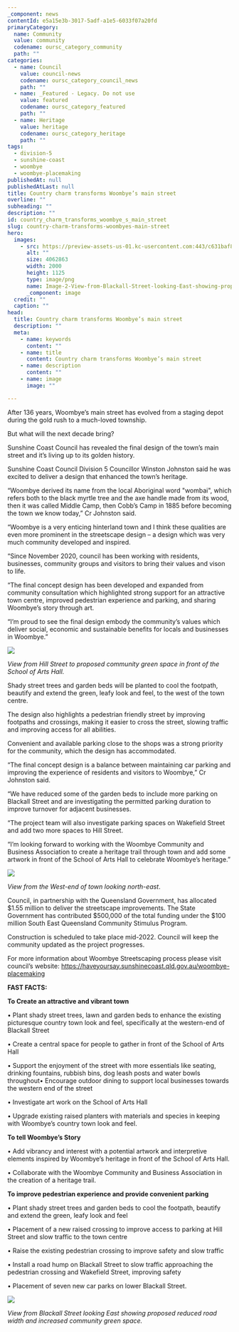 ```yaml
---
_component: news
contentId: e5a15e3b-3017-5adf-a1e5-6033f07a20fd
primaryCategory:
  name: Community
  value: community
  codename: oursc_category_community
  path: ""
categories:
  - name: Council
    value: council-news
    codename: oursc_category_council_news
    path: ""
  - name: _Featured - Legacy. Do not use
    value: featured
    codename: oursc_category_featured
    path: ""
  - name: Heritage
    value: heritage
    codename: oursc_category_heritage
    path: ""
tags:
  - division-5
  - sunshine-coast
  - woombye
  - woombye-placemaking
publishedAt: null
publishedAtLast: null
title: Country charm transforms Woombye’s main street
overline: ""
subheading: ""
description: ""
id: country_charm_transforms_woombye_s_main_street
slug: country-charm-transforms-woombyes-main-street
hero:
  images:
    - src: https://preview-assets-us-01.kc-usercontent.com:443/c631baf8-1b46-001f-580c-d0001b68b4a8/4a686217-f135-4355-9f39-34a1fed45d4f/Image-2-View-from-Blackall-Street-looking-East-showing-proposed-reduced-road-width-and-increased-community-green-space..png
      alt: ""
      size: 4062863
      width: 2000
      height: 1125
      type: image/png
      name: Image-2-View-from-Blackall-Street-looking-East-showing-proposed-reduced-road-width-and-increased-community-green-space..png
      _component: image
  credit: ""
  caption: ""
head:
  title: Country charm transforms Woombye’s main street
  description: ""
  meta:
    - name: keywords
      content: ""
    - name: title
      content: Country charm transforms Woombye’s main street
    - name: description
      content: ""
    - name: image
      image: ""

---
```

After 136 years, Woombye’s main street has evolved from a staging depot during the gold rush to a much-loved township.

But what will the next decade bring?

Sunshine Coast Council has revealed the final design of the town’s main street and it’s living up to its golden history.

Sunshine Coast Council Division 5 Councillor Winston Johnston said he was excited to deliver a design that enhanced the town’s heritage.

“Woombye derived its name from the local Aboriginal word "wombai", which refers both to the black myrtle tree and the axe handle made from its wood, then it was called Middle Camp, then Cobb’s Camp in 1885 before becoming the town we know today,” Cr Johnston said.  

“Woombye is a very enticing hinterland town and I think these qualities are even more prominent in the streetscape design – a design which was very much community developed and inspired.

“Since November 2020, council has been working with residents, businesses, community groups and visitors to bring their values and vison to life.

“The final concept design has been developed and expanded from community consultation which highlighted strong support for an attractive town centre, improved pedestrian experience and parking, and sharing Woombye’s story through art.

“I’m proud to see the final design embody the community’s values which deliver social, economic and sustainable benefits for locals and businesses in Woombye.”

![](https://preview-assets-us-01.kc-usercontent.com:443/c631baf8-1b46-001f-580c-d0001b68b4a8/9c643470-3a24-413f-a112-86629fa29e93/Image-3-View-from-the-West-end-of-town-looking-north-east-1024x576.png)

*View from Hill Street to proposed community green space in front of the School of Arts Hall.*

Shady street trees and garden beds will be planted to cool the footpath, beautify and extend the green, leafy look and feel, to the west of the town centre.

The design also highlights a pedestrian friendly street by improving footpaths and crossings, making it easier to cross the street, slowing traffic and improving access for all abilities.

Convenient and available parking close to the shops was a strong priority for the community, which the design has accommodated.

“The final concept design is a balance between maintaining car parking and improving the experience of residents and visitors to Woombye,” Cr Johnston said.

“We have reduced some of the garden beds to include more parking on Blackall Street and are investigating the permitted parking duration to improve turnover for adjacent businesses.

“The project team will also investigate parking spaces on Wakefield Street and add two more spaces to Hill Street.

“I’m looking forward to working with the Woombye Community and Business Association to create a heritage trail through town and add some artwork in front of the School of Arts Hall to celebrate Woombye’s heritage.”

![](https://preview-assets-us-01.kc-usercontent.com:443/c631baf8-1b46-001f-580c-d0001b68b4a8/22d3687b-ae85-4871-a206-4393ea987b7e/Image-1-View-from-Hill-Street-to-proposed-community-green-space-in-front-of-the-School-of-Arts-Hall-1024x575.jpg)

*View from the West-end of town looking north-east*.

Council, in partnership with the Queensland Government, has allocated $1.55 million to deliver the streetscape improvements. The State Government has contributed $500,000 of the total funding under the $100 million South East Queensland Community Stimulus Program.

Construction is scheduled to take place mid-2022. Council will keep the community updated as the project progresses.

For more information about Woombye Streetscaping process please visit council’s website: <https://haveyoursay.sunshinecoast.qld.gov.au/woombye-placemaking>


**FAST FACTS:**

**To Create an attractive and vibrant town**

• Plant shady street trees, lawn and garden beds to enhance the existing picturesque country town look and feel, specifically at the western-end of Blackall Street

• Create a central space for people to gather in front of the School of Arts Hall

• Support the enjoyment of the street with more essentials like seating, drinking fountains, rubbish bins, dog leash posts and water bowls throughout• Encourage outdoor dining to support local businesses towards the western end of the street

• Investigate art work on the School of Arts Hall

• Upgrade existing raised planters with materials and species in keeping with Woombye’s country town look and feel.

**To tell Woombye’s Story**

• Add vibrancy and interest with a potential artwork and interpretive elements inspired by Woombye’s heritage in front of the School of Arts Hall.

• Collaborate with the Woombye Community and Business Association in the creation of a heritage trail.

**To improve pedestrian experience and provide convenient parking**

• Plant shady street trees and garden beds to cool the footpath, beautify and extend the green, leafy look and feel

• Placement of a new raised crossing to improve access to parking at Hill Street and slow traffic to the town centre

• Raise the existing pedestrian crossing to improve safety and slow traffic

• Install a road hump on Blackall Street to slow traffic approaching the pedestrian crossing and Wakefield Street, improving safety

• Placement of seven new car parks on lower Blackall Street.

![](https://preview-assets-us-01.kc-usercontent.com:443/c631baf8-1b46-001f-580c-d0001b68b4a8/d471b143-4495-4ef7-9a8b-4a2dfc05ce91/Image-2-View-from-Blackall-Street-looking-East-showing-proposed-reduced-road-width-and-increased-community-green-space.-1024x576.png)

*View from Blackall Street looking East showing proposed reduced road width and increased community green space.*
